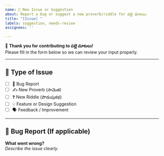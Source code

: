 ```yaml
---
name: 📌 New Issue or Suggestion
about: Report a bug or suggest a new proverb/riddle for పల్లె మాటలు
title: "[Issue] "
labels: suggestion, needs-review
assignees: ''

---
```


👋 **Thank you for contributing to పల్లె మాటలు!**  
Please fill in the form below so we can review your input properly.

---

## 📂 Type of Issue

- [ ] 🐞 Bug Report
- [ ] ✍️ New Proverb (సామెత)
- [ ] ❓ New Riddle (పొడుపుకథ)
- [ ] 💡 Feature or Design Suggestion
- [ ] 🗣️ Feedback / Improvement

---

## 🐞 Bug Report (If applicable)

**What went wrong?**  
_Describe the issue clearly._

